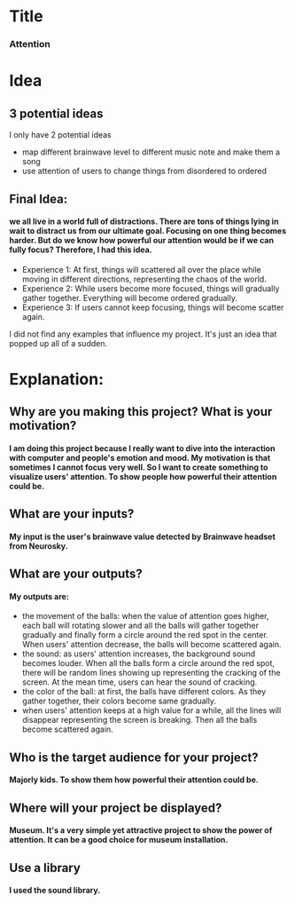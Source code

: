# Title
### Attention

# Idea
## 3 potential ideas
I only have 2 potential ideas
* map different brainwave level to different music note and make them a song
* use attention of users to change things from disordered to ordered

## Final Idea:
#### we all live in a world full of distractions. There are tons of things lying in wait to distract us from our ultimate goal. Focusing on one thing becomes harder. But do we know how powerful our attention would be if we can fully focus? Therefore, I had this idea.
* Experience 1: At first, things will scattered all over the place while moving in different directions, representing the chaos of the world.
* Experience 2: While users become more focused, things will gradually gather together. Everything will become ordered gradually.
* Experience 3: If users cannot keep focusing, things will become scatter again.

I did not find any examples that influence my project. It's just an idea that popped up all of a sudden.

# Explanation:
## Why are you making this project? What is your motivation?
#### I am doing this project because I really want to dive into the interaction with computer and people's emotion and mood. My motivation is that sometimes I cannot focus very well. So I want to create something to visualize users' attention. To show people how powerful their attention could be.

## What are your inputs?
#### My input is the user's brainwave value detected by Brainwave headset from Neurosky.

## What are your outputs?
#### My outputs are:
- the movement of the balls: when the value of attention goes higher, each ball will rotating slower and all the balls will gather together gradually and finally form a circle around the red spot in the center. When users' attention decrease, the balls will become scattered again.
- the sound: as users' attention increases, the background sound becomes louder. When all the balls form a circle around the red spot, there will be random lines showing up representing the cracking of the screen. At the mean time, users can hear the sound of cracking.
- the color of the ball: at first, the balls have different colors. As they gather together, their colors become same gradually.
- when users' attention keeps at a high value for a while, all the lines will disappear representing the screen is breaking. Then all the balls become scattered again.

## Who is the target audience for your project?
#### Majorly kids. To show them how powerful their attention could be.

## Where will your project be displayed?
#### Museum. It's a very simple yet attractive project to show the power of attention. It can be a good choice for museum installation.

## Use a library
#### I used the sound library.
